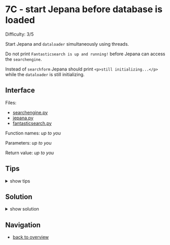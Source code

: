 # 7C - start Jepana before database is loaded

Difficulty: 3/5

Start Jepana and `dataloader` simultaneously using threads.

Do not print `Fantasticsearch is up and running!` before Jepana can access the `searchengine`.

Instead of `searchform` Jepana should print `<p>still initializing...</p>`
while the `dataloader` is still initializing.

## Interface ##

Files:
* [searchengine.py](workspace/searchengine.py)
* [jepana.py](workspace/jepana.py)
* [fantasticsearch.py](workspace/fantasticsearch.py)

Function names: *up to you*

Parameters: *up to you*

Return value: *up to you*

## Tips ##

<details>
  <summary>show tips</summary>

* `searchengine` must provide a function for `jepana` to check whether data is initialized or not
</details>

## Solution ##

<details>
  <summary>show solution</summary>

```
# searchengine.py

jeps = None

def set_database(jepdb):
    global jeps
    jeps = jepdb
    print("Fantasticsearch is up and running!")

def has_database():
    return jeps is not None

# jepana.py

def do_GET(self):
        self.send_response(200)
        self.send_header("Content-type", "text/html")
        self.end_headers()
        if has_database():
            self.wfile.write(bytes(self.html(), "utf-8"))
        else:
            self.wfile.write(bytes("<p>still initializing...</p>", "utf-8"))

# fantasticsearch.py

from dataloader import load_data
from jepana import serve
from searchengine import set_database
from threading import Thread

def launch():
    Thread(target=serve, args=()).start()
    Thread(target=load_data, args=(set_database,)).start()

launch()
```
</details>

## Navigation ##
* [back to overview](0.md)
